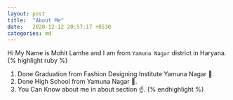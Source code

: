 ```yaml
---
layout: post
title:  "About Me"
date:   2020-12-12 20:57:17 +0530
categories: md
---
```

Hi My Name is Mohit Lamhe and  I am from  `Yamuna Nagar` district in Haryana. 
{% highlight ruby %}
1. Done Graduation from Fashion Designing Institute Yamuna Nagar 🏨.
2. Done High School from Yamuna Nagar 🏫.
3. You Can Know about me in about section ☝.
{% endhighlight %}

